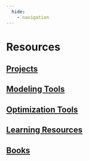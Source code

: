 ```yaml
---
  hide:
    - navigation
---
```


# Resources

## [Projects](resources/projects.md)

## [Modeling Tools](resources/modeling_tools.md)

## [Optimization Tools](resources/opt_tools.md)

## [Learning Resources](resources/learning.md)

## [Books](resources/books.md)